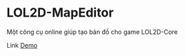# LOL2D-MapEditor


Một công cụ online giúp tạo bản đồ cho game LOL2D-Core

Link [Demo](https://lol2d.github.io/LOL2D-MapEditor/)
